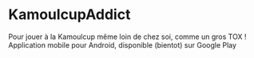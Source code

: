 KamoulcupAddict
===============
Pour jouer à la Kamoulcup même loin de chez soi, comme un gros TOX !
Application mobile pour Android, disponible (bientot) sur Google Play

